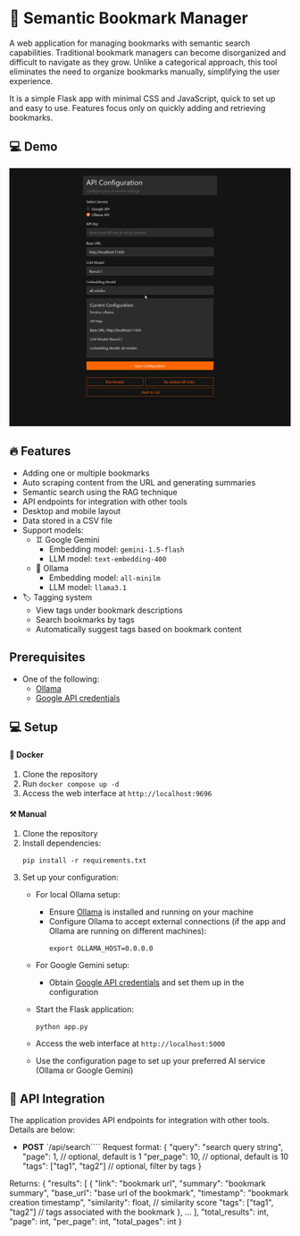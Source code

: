 # 📖 Semantic Bookmark Manager

A web application for managing bookmarks with semantic search capabilities. Traditional bookmark managers can become disorganized and difficult to navigate as they grow. Unlike a categorical approach, this tool eliminates the need to organize bookmarks manually, simplifying the user experience.

It is a simple Flask app with minimal CSS and JavaScript, quick to set up and easy to use. Features focus only on quickly adding and retrieving bookmarks.

## 💻 Demo
![Demo Gif](demo.gif)

## 🔥 Features
- Adding one or multiple bookmarks
- Auto scraping content from the URL and generating summaries
- Semantic search using the RAG technique
- API endpoints for integration with other tools
- Desktop and mobile layout
- Data stored in a CSV file
- Support models:
    - ♊ Google Gemini
        - Embedding model: `gemini-1.5-flash`
        - LLM model: `text-embedding-400`
    - 🦙 Ollama
        - Embedding model: `all-minilm`
        - LLM model: `llama3.1`
- 🏷️ Tagging system
    - View tags under bookmark descriptions
    - Search bookmarks by tags
    - Automatically suggest tags based on bookmark content
    
## Prerequisites
- One of the following:
  - [Ollama](https://ollama.com/)
  - [Google API credentials](https://ai.google.dev/)

## 💻 Setup

#### 🐳 Docker
1. Clone the repository
2. Run `docker compose up -d`
3. Access the web interface at `http://localhost:9696`

#### ⚒ Manual
1. Clone the repository
2. Install dependencies:
   ```
   pip install -r requirements.txt
   ```
3. Set up your configuration:
   - For local Ollama setup:
     - Ensure [Ollama](https://ollama.com/) is installed and running on your machine
     - Configure Ollama to accept external connections (if the app and Ollama are running on different machines):
       ```
       export OLLAMA_HOST=0.0.0.0
       ```
   - For Google Gemini setup:
     - Obtain [Google API credentials](https://ai.google.dev/) and set them up in the configuration

    - Start the Flask application:
        ```
        python app.py
        ```
    - Access the web interface at `http://localhost:5000`
    - Use the configuration page to set up your preferred AI service (Ollama or Google Gemini)

## 🔗 API Integration

The application provides API endpoints for integration with other tools. Details are below:
- **POST** `/api/search````
Request format:
{
    "query": "search query string",
    "page": 1,  // optional, default is 1
    "per_page": 10,  // optional, default is 10
    "tags": ["tag1", "tag2"]  // optional, filter by tags
}

Returns:
{
    "results": [
        {
            "link": "bookmark url",
            "summary": "bookmark summary",
            "base_url": "base url of the bookmark",
            "timestamp": "bookmark creation timestamp",
            "similarity": float,  // similarity score
            "tags": ["tag1", "tag2"]  // tags associated with the bookmark
        },
        ...
    ],
    "total_results": int,
    "page": int,
    "per_page": int,
    "total_pages": int
}